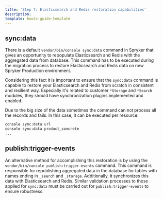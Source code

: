 ```yaml
---
title: 'Step 7: Elasticsearch and Redis restoration capabilities'
description: 
template: howto-guide-template
---
```


## sync:data

There is a default `vendor/bin/console sync:data` command in Spryker that gives an opportunity to repopulate Elasticsearch and Redis with the aggregated data from database. This command has to be executed during the migration process to restore Elasticsearch and Redis data on new Spryker Production environment.

Considering this fact it is important to ensure that the `sync:data` command is capable to restore your Elasticsearch and Redis from scratch in consistent and resilient way. Especially it's related to customer `*Storage` and `*Search` modules, they should have synchronization plugins implemented and enabled.

Due to the big size of the data sometimes the command can not process all the records and fails. In this case,
it can be executed per resource:
```bash
console sync:data url
console sync:data product_concrete  
...
```

## publish:trigger-events

An alternative method for accomplishing this restoration is by using the `vendor/bin/console publish:trigger-events` command. This command is responsible for republishing aggregated data in the database for tables with names ending in `_search` and `_storage`. Additionally, it synchronizes this data with Elasticsearch and Redis. Similar validation processes to those applied for `sync:data` must be carried out for `publish:trigger-events` to ensure robustness. 
